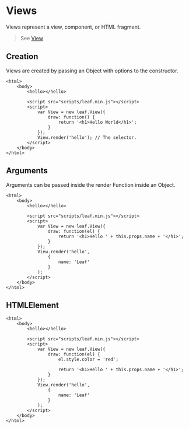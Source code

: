 # Views

Views represent a view, component, or HTML fragment.

> See [View](https://github.com/leaf-web/leaf.js/blob/master/docs/api.md#leaf.View)

## Creation

Views are created by passing an Object with options to the constructor.

	<html>
		<body>
			<hello></hello>

			<script src="scripts/leaf.min.js"></script>
			<script>
				var View = new leaf.View({
					draw: function() {
						return '<h1>Hello World</h1>';
					}
				});
				View.render('hello'); // The selector.
			</script>
		</body>
	</html>

## Arguments

Arguments can be passed inside the render Function inside an Object.

	<html>
		<body>
			<hello></hello>

			<script src="scripts/leaf.min.js"></script>
			<script>
				var View = new leaf.View({
					draw: function(el) {
						return '<h1>Hello ' + this.props.name + '</h1>';
					}
				});
				View.render('hello', 
					{
						name: 'Leaf'	
					}
				);
			</script>
		</body>
	</html>

## HTMLElement

	<html>
		<body>
			<hello></hello>

			<script src="scripts/leaf.min.js"></script>
			<script>
				var View = new leaf.View({
					draw: function(el) {
						el.style.color = 'red';

						return '<h1>Hello ' + this.props.name + '</h1>';
					}
				});
				View.render('hello', 
					{
						name: 'Leaf'	
					}
				);
			</script>
		</body>
	</html>


